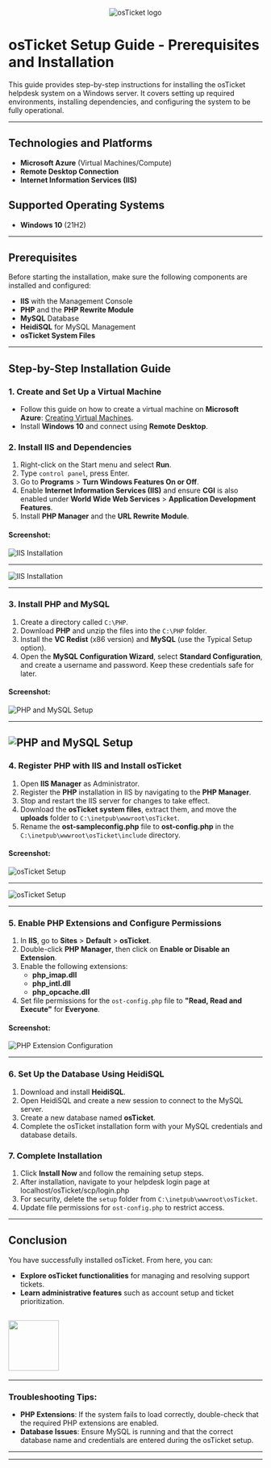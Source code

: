 <p align="center">
<img src="https://i.imgur.com/Clzj7Xs.png" alt="osTicket logo"/>
</p>

# osTicket Setup Guide - Prerequisites and Installation

This guide provides step-by-step instructions for installing the osTicket helpdesk system on a Windows server. It covers setting up required environments, installing dependencies, and configuring the system to be fully operational.

---

## Technologies and Platforms

- **Microsoft Azure** (Virtual Machines/Compute)
- **Remote Desktop Connection**
- **Internet Information Services (IIS)**

## Supported Operating Systems

- **Windows 10** (21H2)

---

## Prerequisites

Before starting the installation, make sure the following components are installed and configured:

- **IIS** with the Management Console
- **PHP** and the **PHP Rewrite Module**
- **MySQL** Database
- **HeidiSQL** for MySQL Management
- **osTicket System Files**

---

## Step-by-Step Installation Guide

### 1. Create and Set Up a Virtual Machine
- Follow this guide on how to create a virtual machine on **Microsoft Azure**: [Creating Virtual Machines](https://github.com/MarioDeberry/Configuring-Active-Directory-within-Azure-VMs).
- Install **Windows 10** and connect using **Remote Desktop**.

### 2. Install IIS and Dependencies
1. Right-click on the Start menu and select **Run**.
2. Type `control panel`, press Enter.
3. Go to **Programs** > **Turn Windows Features On or Off**.
4. Enable **Internet Information Services (IIS)** and ensure **CGI** is also enabled under **World Wide Web Services** > **Application Development Features**.
5. Install **PHP Manager** and the **URL Rewrite Module**.

#### Screenshot:
![IIS Installation](https://i.imgur.com/fFI8SvZ.png)

---------------------------------------------------                                                  

![IIS Installation](https://i.imgur.com/JNTSgtY.png)

---

### 3. Install PHP and MySQL
1. Create a directory called `C:\PHP`.
2. Download **PHP** and unzip the files into the `C:\PHP` folder.
3. Install the **VC Redist** (x86 version) and **MySQL** (use the Typical Setup option).
4. Open the **MySQL Configuration Wizard**, select **Standard Configuration**, and create a username and password. Keep these credentials safe for later.

#### Screenshot:
![PHP and MySQL Setup](https://i.imgur.com/Q3lFtDX.png)


------------------------------------------------------

![PHP and MySQL Setup](https://i.imgur.com/GvNVFNT.png)
---

### 4. Register PHP with IIS and Install osTicket
1. Open **IIS Manager** as Administrator.
2. Register the **PHP** installation in IIS by navigating to the **PHP Manager**.
3. Stop and restart the IIS server for changes to take effect.
4. Download the **osTicket system files**, extract them, and move the **uploads** folder to `C:\inetpub\wwwroot\osTicket`.
5. Rename the **ost-sampleconfig.php** file to **ost-config.php** in the `C:\inetpub\wwwroot\osTicket\include` directory.

#### Screenshot:
![osTicket Setup](https://i.imgur.com/YHCknRJ.png)

----------
![osTicket Setup](https://i.imgur.com/hny3ScG.png)

---

### 5. Enable PHP Extensions and Configure Permissions
1. In **IIS**, go to **Sites** > **Default** > **osTicket**.
2. Double-click **PHP Manager**, then click on **Enable or Disable an Extension**.
3. Enable the following extensions:
   - **php_imap.dll**
   - **php_intl.dll**
   - **php_opcache.dll**
4. Set file permissions for the `ost-config.php` file to **"Read, Read and Execute"** for **Everyone**.

#### Screenshot:
![PHP Extension Configuration](https://i.imgur.com/5AIrTsc.png)

---

### 6. Set Up the Database Using HeidiSQL
1. Download and install **HeidiSQL**.
2. Open HeidiSQL and create a new session to connect to the MySQL server.
3. Create a new database named **osTicket**.
4. Complete the osTicket installation form with your MySQL credentials and database details.

### 7. Complete Installation
1. Click **Install Now** and follow the remaining setup steps.
2. After installation, navigate to your helpdesk login page at localhost/osTicket/scp/login.php
3. For security, delete the `setup` folder from `C:\inetpub\wwwroot\osTicket`.
4. Update file permissions for `ost-config.php` to restrict access.

---

## Conclusion

You have successfully installed osTicket. From here, you can:
- **Explore osTicket functionalities** for managing and resolving support tickets.
- **Learn administrative features** such as account setup and ticket prioritization.

<h2>  <img src="https://raw.githubusercontent.com/ShahriarShafin/ShahriarShafin/main/Assets/handshake.gif" width="100"> </h2>

---

### Troubleshooting Tips:
- **PHP Extensions**: If the system fails to load correctly, double-check that the required PHP extensions are enabled.
- **Database Issues**: Ensure MySQL is running and that the correct database name and credentials are entered during the osTicket setup.


---


---
